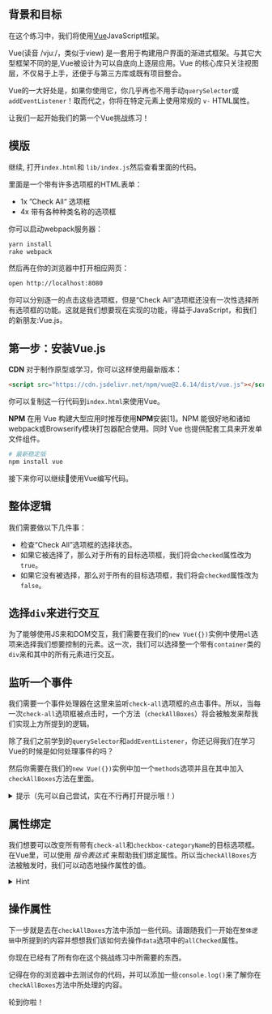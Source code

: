 ## 背景和目标

在这个练习中，我们将使用[Vue](https://vuejs.org/)JavaScript框架。

Vue(读音 /vjuː/，类似于view) 是一套用于构建用户界面的渐进式框架。与其它大型框架不同的是,Vue被设计为可以自底向上逐层应用。Vue 的核心库只关注视图层，不仅易于上手，还便于与第三方库或既有项目整合。

Vue的一大好处是，如果你使用它，你几乎再也不用手动`querySelector`或`addEventListener`！取而代之，你将在特定元素上使用常规的 `v-` HTML属性。

让我们一起开始我们的第一个Vue挑战练习！

## 模版

继续, 打开`index.html`和 `lib/index.js`然后查看里面的代码。

里面是一个带有许多选项框的HTML表单：
- 1x ”Check All“ 选项框
- 4x 带有各种种类名称的选项框

你可以启动webpack服务器：

```bash
yarn install
rake webpack
```

然后再在你的浏览器中打开相应网页：

```bash
open http://localhost:8080
```

你可以分别逐一的点击这些选项框，但是“Check All”选项框还没有一次性选择所有选项框的功能。这就是我们想要现在实现的功能，得益于JavaScript，和我们的新朋友:Vue.js。

## 第一步：安装Vue.js

**CDN**
对于制作原型或学习，你可以这样使用最新版本：

```html
<script src="https://cdn.jsdelivr.net/npm/vue@2.6.14/dist/vue.js"></script>
```

你可以复制这一行代码到`index.html`来使用Vue。

**NPM**
在用 Vue 构建大型应用时推荐使用**NPM**安装[1]。NPM 能很好地和诸如webpack或Browserify模块打包器配合使用。同时 Vue 也提供配套工具来开发单文件组件。

```bash
# 最新稳定版
npm install vue
```

接下来你可以继续使用Vue编写代码。

## 整体逻辑

我们需要做以下几件事：
- 检查“Check All”选项框的选择状态。
- 如果它被选择了，那么对于所有的目标选项框，我们将会`checked`属性改为`true`。
- 如果它没有被选择，那么对于所有的目标选项框，我们将会`checked`属性改为`false`。

## 选择`div`来进行交互

为了能够使用JS来和DOM交互，我们需要在我们的`new Vue({})`实例中使用`el`选项来选择我们想要控制的元素。这一次，我们可以选择整一个带有`container`类的`div`来和其中的所有元素进行交互。

## 监听一个事件
我们需要一个事件处理器在这里来监听`check-all`选项框的点击事件。所以，当每一次`check-all`选项框被点击时，一个方法（`checkAllBoxes`）将会被触发来帮我们实现上方所提到的逻辑。

除了我们之前学到的`querySelector`和`addEventListener`，你还记得我们在学习Vue的时候是如何处理事件的吗？

然后你需要在我们的`new Vue({})`实例中加一个`methods`选项并且在其中加入`checkAllBoxes`方法在里面。

<details>
  <summary markdown='span'>提示（先可以自己尝试，实在不行再打开提示哦！）</summary>  
  
  我们可以在`check-all`选项框中添加`v-on:click`或者它的缩写`@click`来监听它的`click`事件。

  ```html
  <input id='check-all' type="checkbox" class="form-check-input" @click="checkAllBoxes">
  ```

  ```js
  let app = new Vue({
    el: '#app',
    methods: {
      checkAllBoxes(event){
        // 这里添加代码
      }
    }
  })  
  ```
</details>

## 属性绑定

我们想要可以改变所有带有`check-all`和`checkbox-categoryName`的目标选项框。在Vue里，可以使用 _指令表达式_ 来帮助我们绑定属性。所以当`checkAllBoxes`方法被触发时，我们可以动态地操作属性的值。

<details>
  <summary markdown='span'>Hint</summary>  
  
  我们可以在选项框中使用`v-bind:checked`或者简写为`:checked`来实现动态操作。

  ```html
  <!-- index.html -->
  <!-- ... -->
  <input id='check-all' type="checkbox" class="form-check-input" :checked="allChecked" @click="checkAllBoxes">
  <!-- ... -->
  <input id='checkbox-appartment' type="checkbox" class="form-check-input" :checked="allChecked">
  <!-- ... -->
  ```

  ```js
  // index.js
  let app = new Vue({
    el: '#app',
    data: {
      // 把选项框默认为false
      allChecked: false,
    },
    methods: {
      checkAllBoxes(event){
        // 这里编写代码
      }
    }
  })  
  ```
</details>

## 操作属性

下一步就是去在`checkAllBoxes`方法中添加一些代码。请跟随我们一开始在`整体逻辑`中所提到的内容并想想我们该如何去操作`data`选项中的`allChecked`属性。

你现在已经有了所有你在这个挑战练习中所需要的东西。

记得在你的浏览器中去测试你的代码，并可以添加一些`console.log()`来了解你在`checkAllBoxes`方法中所处理的内容。

轮到你啦！